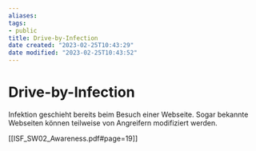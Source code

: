 ```yaml
---
aliases: 
tags: 
- public
title: Drive-by-Infection
date created: "2023-02-25T10:43:29"
date modified: "2023-02-25T10:43:52"
---
```


# Drive-by-Infection

Infektion geschieht bereits beim Besuch einer Webseite. Sogar bekannte Webseiten können teilweise von Angreifern modifiziert werden.

[[ISF_SW02_Awareness.pdf#page=19]]